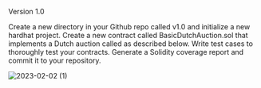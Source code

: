 Version 1.0

Create a new directory in your Github repo called v1.0 and initialize a new hardhat project.
Create a new contract called BasicDutchAuction.sol that implements a Dutch auction called as described below.
Write test cases to thoroughly test your contracts. Generate a Solidity coverage report and commit it to your repository.

![2023-02-02 (1)](https://user-images.githubusercontent.com/73957962/216490110-00f08d65-817c-48cf-ab40-4aa008714fc7.png)

